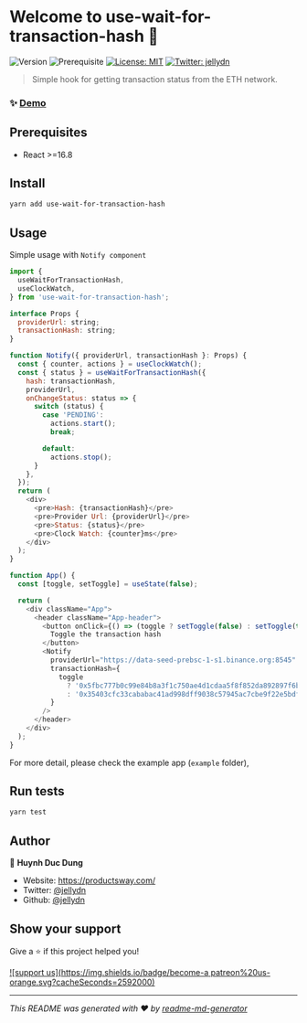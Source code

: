 # Welcome to use-wait-for-transaction-hash 👋

![Version](https://img.shields.io/badge/version-0.0.1-blue.svg?cacheSeconds=2592000)
![Prerequisite](https://img.shields.io/badge/node-%3E%3D10-blue.svg)
[![License: MIT](https://img.shields.io/badge/License-MIT-yellow.svg)](#)
[![Twitter: jellydn](https://img.shields.io/twitter/follow/jellydn.svg?style=social)](https://twitter.com/jellydn)

> Simple hook for getting transaction status from the ETH network.

### ✨ [Demo](https://use-wait-for-transaction-hash.vercel.app/)

## Prerequisites

- React >=16.8

## Install

```sh
yarn add use-wait-for-transaction-hash
```

## Usage

Simple usage with `Notify component`

```js
import {
  useWaitForTransactionHash,
  useClockWatch,
} from 'use-wait-for-transaction-hash';

interface Props {
  providerUrl: string;
  transactionHash: string;
}

function Notify({ providerUrl, transactionHash }: Props) {
  const { counter, actions } = useClockWatch();
  const { status } = useWaitForTransactionHash({
    hash: transactionHash,
    providerUrl,
    onChangeStatus: status => {
      switch (status) {
        case 'PENDING':
          actions.start();
          break;

        default:
          actions.stop();
      }
    },
  });
  return (
    <div>
      <pre>Hash: {transactionHash}</pre>
      <pre>Provider Url: {providerUrl}</pre>
      <pre>Status: {status}</pre>
      <pre>Clock Watch: {counter}ms</pre>
    </div>
  );
}

function App() {
  const [toggle, setToggle] = useState(false);

  return (
    <div className="App">
      <header className="App-header">
        <button onClick={() => (toggle ? setToggle(false) : setToggle(true))}>
          Toggle the transaction hash
        </button>
        <Notify
          providerUrl="https://data-seed-prebsc-1-s1.binance.org:8545"
          transactionHash={
            toggle
              ? '0x5fbc777b0c99e84b8a3f1c750ae4d1cdaa5f8f852da892897f6b9cf0ea2f59b5'
              : '0x35403cfc33cababac41ad998dff9038c57945ac7cbe9f22e5bdfbf89a8756bd7'
          }
        />
      </header>
    </div>
  );
}
```

For more detail, please check the example app (`example` folder),

## Run tests

```sh
yarn test
```

## Author

👤 **Huynh Duc Dung**

- Website: https://productsway.com/
- Twitter: [@jellydn](https://twitter.com/jellydn)
- Github: [@jellydn](https://github.com/jellydn)

## Show your support

Give a ⭐️ if this project helped you!

[![support us](https://img.shields.io/badge/become-a patreon%20us-orange.svg?cacheSeconds=2592000)](https://www.patreon.com/jellydn)

---

_This README was generated with ❤️ by [readme-md-generator](https://github.com/kefranabg/readme-md-generator)_
